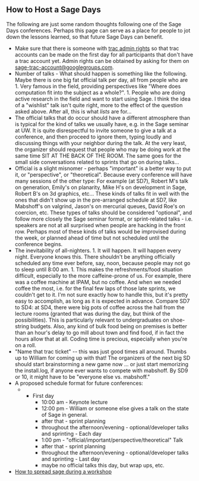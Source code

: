 

## How to Host a Sage Days

The following are just some random thoughts following one of the Sage Days conferences. Perhaps this page can serve as a place for people to jot down the lessons learned, so that future Sage Days can benefit. 

* Make sure that there is someone with <a class="http" href="http://trac.sagemath.org/admin">trac admin rights</a> so that trac accounts can be made on the first day for all participants that don't have a trac account yet. Admin rights can be obtained by asking for them on <a class="mailto" href="mailto:sage-trac-account@googlegroups.com">sage-trac-account@googlegroups.com</a>. 
* Number of talks - What should happen is something like the following. Maybe there is one big fat official talk per day, all from people who are  
         1. Very famous in the field, providing perspectives like "Where does computation fit into the subject as a whole?". 
         1. People who are doing active research in the field and want to start using Sage. I think the idea of a "wishlist" talk isn't quite right, more to the effect of the question asked above. After all, this is what *lists* are for... 
* The official talks that do occur should have a different atmosphere than is typical for the kind of talks we usually have, e.g. in the Sage seminar at UW. It is quite disrespectful to invite someone to give a talk at a conference, and then proceed to ignore them, typing loudly and discussing things with your neighbor during the talk. At the very least, the organizer should request that people who may be doing work at the same time SIT AT THE BACK OF THE ROOM. The same goes for the small side conversations related to sprints that go on during talks... 
* Official is a slight misnomer - perhaps "important" is a better way to put it, or "perspective", or "theoretical". Because every conference will have many sessions of the other type: For example (at SD7), Robert M's talk on generation, Emily's on planarity, Mike H's on development in Sage, Robert B's on 3d graphics, etc... These kinds of talks fit in well with the ones that didn't show up in the pre-arranged schedule at SD7, like Mabshoff's on valgrind, Jason's on mercurial queues, David Roe's on coercion, etc. These types of talks should be considered "optional", and follow more closely the Sage seminar format, or sprint-related talks - i.e. speakers are not at all surprised when people are hacking in the front row. Perhaps most of these kinds of talks would be improvised during the week, or planned ahead of time but not scheduled until the conference begins. 
* The inevitability of all-nighters. 
      1. It will happen. It will happen every night. Everyone knows this. There shouldn't be anything officially scheduled any time ever before, say, noon, because people may not go to sleep until 8:00 am. 
      1. This makes the refreshments/food situation difficult, especially to the more caffeine-prone of us. For example, there was a coffee machine at IPAM, but no coffee. And when we needed coffee the most, i.e. for the final few laps of those late sprints, we couldn't get to it. I'm not sure exactly how to handle this, but it's pretty easy to accomplish, as long as it is expected in advance. Compare SD7 to SD4: at SD4, there were big pots of coffee across the hall from the lecture rooms (granted that was during the day, but think of the possibilities). This is particularly relevant to undergraduates on shoe-string budgets. Also, any kind of bulk food being on premises is better than an hour's delay to go mill about town and find food, if in fact the hours allow that at all. Coding time is precious, especially when you're on a roll. 
* "Name that trac ticket" -- this was just good times all around. Thumbs up to William for coming up with that! The organizers of the next big SD should start brainstorming a new game now ... or just start memorizing the install.log, if anyone ever wants to compete with mabshoff. By SD9 or 10, it might have to be "everyone else vs. mabshoff." 
* A proposed schedule format for future conferences: 
   * - First day 
         * 10:00 am -  Keynote lecture 
         * 12:00 pm -  William or someone else gives a talk on the state of Sage in general. 
         * after that - sprint planning 
         * throughout the afternoon/evening - optional/developer talks and sprinting - Each day 
         * 1:00 pm -  "official/important/perspective/theoretical" Talk 
         * after that - sprint planning 
         * throughout the afternoon/evening - optional/developer talks and sprinting - Last day 
         * maybe no official talks this day, but wrap ups, etc. 
* <a href="/HowToSpreadSageDuringAWorkshop">How to spread sage during a workshop</a> 